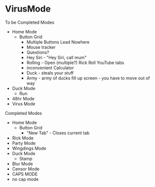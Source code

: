 # VirusMode

To be Completed Modes
- Home Mode
  - Button Grid
    - Multiple Buttons Lead Nowhere
    - Mouse tracker
    - Questions?
    - Hey Siri - "Hey Siri, call mum"
    - Rolling - Open (multiple?) Rick Roll YouTube tabs
    - inconvenient Calculator 
    - Duck - steals your stuff
    - Army - army of ducks fill up screen - you have to move out of way
- Duck Mode
  - Run
- 48hr Mode
- Virus Mode

Completed Modes 
- Home Mode
  - Button Grid
    - "New Tab" - Closes current tab
- Rick Mode
- Party Mode
- Wingdings Mode
- Duck Mode
  - Stamp
- Blur Mode
- Censor Mode
- CAPS MODE
- no cap mode